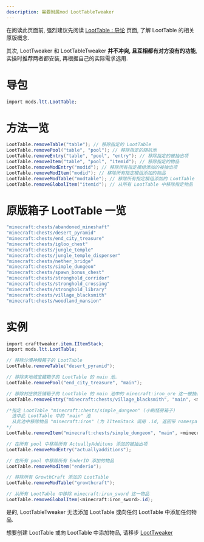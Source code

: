 ```yaml
---
description: 需要附属mod LootTableTweaker
---
```


在阅读此页面前, 强烈建议先阅读 [LootTable : 导论](/easy/loottable-introduction.md) 页面, 了解 LootTable 的相关原版概念.

其次, LootTweaker 和 LootTableTweaker **并不冲突, 且互相都有对方没有的功能**, 实操时推荐两者都安装, 再根据自己的实际需求选用.

# 导包
```csharp
import mods.ltt.LootTable;
```

# 方法一览
```csharp
LootTable.removeTable("table"); // 移除指定的 LootTable
LootTable.removePool("table", "pool"); // 移除指定的随机池
LootTable.removeEntry("table", "pool", "entry"); // 移除指定的被抽出项
LootTable.removeItem("table", "pool", "itemid"); // 移除指定的物品
LootTable.removeModEntry("modid"); // 移除所有指定模组添加的被抽出项
LootTable.removeModItem("modid"); // 移除所有指定模组添加的物品
LootTable.removeModTable("modtable"); // 移除所有指定模组添加的 LootTable
LootTable.removeGlobalItem("itemid"); // 从所有 LootTable 中移除指定物品
```

# 原版箱子 LootTable 一览
```csharp
"minecraft:chests/abandoned_mineshaft"
"minecraft:chests/desert_pyramid"
"minecraft:chests/end_city_treasure"
"minecraft:chests/igloo_chest"
"minecraft:chests/jungle_temple"
"minecraft:chests/jungle_temple_dispenser"
"minecraft:chests/nether_bridge"
"minecraft:chests/simple_dungeon"
"minecraft:chests/spawn_bonus_chest"
"minecraft:chests/stronghold_corridor"
"minecraft:chests/stronghold_crossing"
"minecraft:chests/stronghold_library"
"minecraft:chests/village_blacksmith"
"minecraft:chests/woodland_mansion"
```

# 实例

```csharp
import crafttweaker.item.IItemStack;
import mods.ltt.LootTable;

// 移除沙漠神殿箱子的 LootTable
LootTable.removeTable("desert_pyramid");

// 移除末地城宝藏箱子的 LootTable 的 main 池.
LootTable.removePool("end_city_treasure", "main");

// 移除村庄铁匠铺箱子的 LootTable 的 main 池中的 minecraft:iron_ore 这一被抽出项
LootTable.removeEntry("minecraft:chests/village_blacksmith", "main", <minecraft:iron_ore>.id;

/*指定 LootTable "minecraft:chests/simple_dungeon" (小刷怪房箱子)
  选中此 LootTable 中的 "main" 池
  从此池中移除物品 "minecraft:iron" (为 IItemStack 调用 .id, 返回带 namespace 的物品名称)
*/
LootTable.removeItem("minecraft:chests/simple_dungeon", "main", <minecraft:iron>.id);

// 在所有 pool 中移除所有 ActuallyAdditons 添加的被抽出项
LootTable.removeModEntry("actuallyadditions");

// 在所有 pool 中移除所有 EnderIO 添加的物品
LootTable.removeModItem("enderio");

// 移除所有 GrowthCraft 添加的 LootTable
LootTable.removeModTable("growthcraft");

// 从所有 LootTable 中移除 minecraft:iron_sword 这一物品
LootTable.removeGlobalItem(<minecraft:iron_sword>.id);

```

是的, LootTableTweaker 无法添加 LootTable 或向任何 LootTable 中添加任何物品.

想要创建 LootTable 或向 LootTable 中添加物品, 请移步 [LootTweaker](/easy/loottweaker-easy.md)

